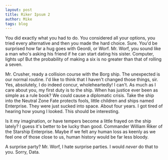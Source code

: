 ```yaml
---
layout: post
title: Riker Ipsum 2
author: Mike
tags: blog
---
```


You did exactly what you had to do. You considered all your options, you tried every alternative and then you made the hard choice. Sure. You'd be surprised how far a hug goes with Geordi, or Worf. Mr. Worf, you sound like a man who's asking his friend if he can start dating his sister. Computer, lights up! But the probability of making a six is no greater than that of rolling a seven. 

Mr. Crusher, ready a collision course with the Borg ship. The unexpected is our normal routine. I'd like to think that I haven't changed those things, sir. Yes, absolutely, I do indeed concur, wholeheartedly! I can't. As much as I care about you, my first duty is to the ship. When has justice ever been as simple as a rule book? We could cause a diplomatic crisis. Take the ship into the Neutral Zone Fate protects fools, little children and ships named Enterprise. They were just sucked into space. About four years. I got tired of hearing how young I looked. This should be interesting. 

Is it my imagination, or have tempers become a little frayed on the ship lately? I guess it's better to be lucky than good. Commander William Riker of the Starship Enterprise. Maybe if we felt any human loss as keenly as we feel one of those close to us, human history would be far less bloody. 

A surprise party? Mr. Worf, I hate surprise parties. I would *never* do that to you. Sorry, Data.